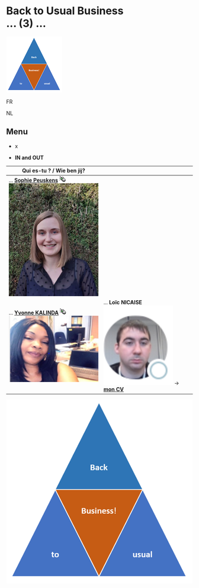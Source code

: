 <link rel="stylesheet" href="S2.css">
<link rel="stylesheet" href="foghorn2.css">

# Back to Usual Business<br>... (3) ...

![](b2ub.png)

FR

NL

## Menu

* x

* **IN and OUT** 

| Qui es-tu ? / Wie ben jij? | &nbsp; |
| --- | --- |
| ... [**Sophie Peuskens**](Sophie_Peuskens.md)  ![](click.gif)<br>![](Sophie_Peuskens.png) | &nbsp; |
| ... [**Yvonne KALINDA**](Yvonne_Kalinda.md)  ![](click.gif)<br>![](Yvonne_Kalinda.png) | ... **Loïc NICAISE**<br>![](Loic_Nicaise.png) &#8594; [**mon CV**]() |

![](B2usualB.png)

